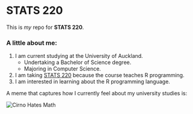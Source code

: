 
# STATS 220

This is *my* repo for **STATS 220**.

### A little about me:

1. I am current studying at the University of Auckland. 
    - Undertaking a Bachelor of Science degree.
    - Majoring in Computer Science.
2. I am taking [STATS 220](https://courseoutline.auckland.ac.nz/dco/course/STATS/220/1253) because the course teaches R programming.
3. I am interested in learning about the R programming language.

A meme that captures how I currently feel about my university studies is:

![](https://c.tenor.com/T2_ziotKdzgAAAAd/tenor.gif "Cirno Hates Math")
